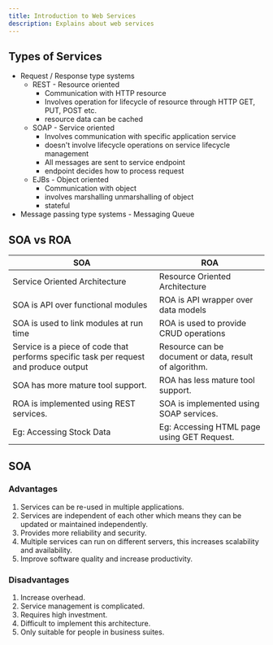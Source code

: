 ```yaml
---
title: Introduction to Web Services
description: Explains about web services
---
```


## Types of Services

- Request / Response type systems
    - REST - Resource oriented
        - Communication with HTTP resource
        - Involves operation for lifecycle of resource through HTTP GET, PUT, POST etc.
        - resource data can be cached
    - SOAP - Service oriented
        - Involves communication with specific application service
        - doesn't involve lifecycle operations on service lifecycle management
        - All messages are sent to service endpoint
        - endpoint decides how to process request
    - EJBs - Object oriented
        - Communication with object
        - involves marshalling unmarshalling of object
        - stateful
- Message passing type systems - Messaging Queue


## SOA vs ROA
| SOA | ROA |
| ---- | ---- |
| Service Oriented Architecture | Resource Oriented Architecture |
| SOA is API over functional modules | ROA is API wrapper over data models |
| SOA is used to link modules at run time | ROA is used to provide CRUD operations |
| Service is a piece of code that performs specific task per request and produce output | Resource can be document or data, result of algorithm. |
| SOA has more mature tool support. | ROA has less mature tool support. |
| ROA is implemented using REST services. | SOA is implemented using SOAP services. |
| Eg: Accessing Stock Data | Eg: Accessing HTML page using GET Request. |


## SOA
### Advantages
1. Services can be re-used in multiple applications.
2. Services are independent of each other which means they can be updated or maintained independently.
3. Provides more reliability and security.
4. Multiple services can run on different servers, this increases scalability and availability.
5. Improve software quality and increase productivity.

### Disadvantages
1. Increase overhead.
2. Service management is complicated.
3. Requires high investment.
4. Difficult to implement this architecture.
5. Only suitable for people in business suites.

